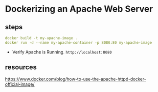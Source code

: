 # Dockerizing an Apache Web Server

## steps

```yaml
docker build -t my-apache-image .
docker run -d --name my-apache-container -p 8080:80 my-apache-image

```
- Verify Apache is Running.
`http://localhost:8080`

## resources
https://www.docker.com/blog/how-to-use-the-apache-httpd-docker-official-image/
